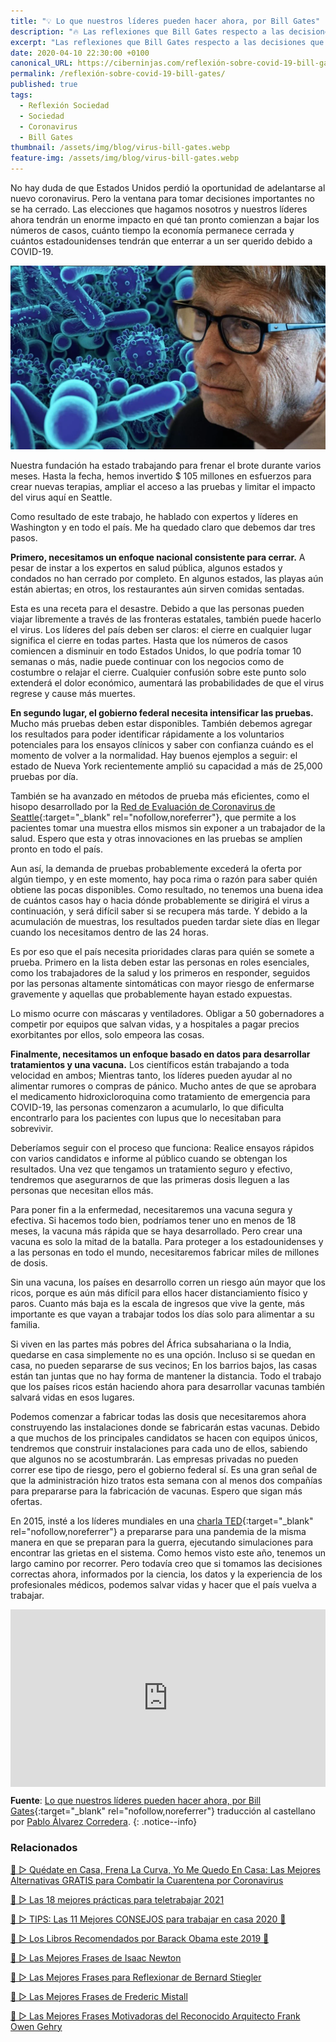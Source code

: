 ```yaml
---
title: "💡 Lo que nuestros líderes pueden hacer ahora, por Bill Gates"
description: "🔥 Las reflexiones que Bill Gates respecto a las decisiones que afectarán el curso de la enfermedad COVID-19 o coronavirus"
excerpt: "Las reflexiones que Bill Gates respecto a las decisiones que afectarán el curso de la enfermedad COVID-19 o coronavirus"
date: 2020-04-10 22:30:00 +0100
canonical_URL: https://ciberninjas.com/reflexión-sobre-covid-19-bill-gates/
permalink: /reflexión-sobre-covid-19-bill-gates/
published: true
tags:
  - Reflexión Sociedad
  - Sociedad
  - Coronavirus
  - Bill Gates
thumbnail: /assets/img/blog/virus-bill-gates.webp
feature-img: /assets/img/blog/virus-bill-gates.webp
---
```


No hay duda de que Estados Unidos perdió la oportunidad de adelantarse al nuevo coronavirus. Pero la ventana para tomar decisiones importantes no se ha cerrado. Las elecciones que hagamos nosotros y nuestros líderes ahora tendrán un enorme impacto en qué tan pronto comienzan a bajar los números de casos, cuánto tiempo la economía permanece cerrada y cuántos estadounidenses tendrán que enterrar a un ser querido debido a COVID-19.

![Las reflexiones que Bill Gates respecto a las decisiones que afectarán el curso de la enfermedad COVID-19 o coronavirus](/assets/img/blog/virus-bill-gates.webp "Las reflexiones que Bill Gates respecto a las decisiones que afectarán el curso de la enfermedad COVID-19 o coronavirus")

Nuestra fundación ha estado trabajando para frenar el brote durante varios meses. Hasta la fecha, hemos invertido $ 105 millones en esfuerzos para crear nuevas terapias, ampliar el acceso a las pruebas y limitar el impacto del virus aquí en Seattle.

Como resultado de este trabajo, he hablado con expertos y líderes en Washington y en todo el país. Me ha quedado claro que debemos dar tres pasos.

**Primero, necesitamos un enfoque nacional consistente para cerrar.** A pesar de instar a los expertos en salud pública, algunos estados y condados no han cerrado por completo. En algunos estados, las playas aún están abiertas; en otros, los restaurantes aún sirven comidas sentadas.

Esta es una receta para el desastre. Debido a que las personas pueden viajar libremente a través de las fronteras estatales, también puede hacerlo el virus. Los líderes del país deben ser claros: el cierre en cualquier lugar significa el cierre en todas partes. Hasta que los números de casos comiencen a disminuir en todo Estados Unidos, lo que podría tomar 10 semanas o más, nadie puede continuar con los negocios como de costumbre o relajar el cierre. Cualquier confusión sobre este punto solo extenderá el dolor económico, aumentará las probabilidades de que el virus regrese y cause más muertes.

**En segundo lugar, el gobierno federal necesita intensificar las pruebas.** Mucho más pruebas deben estar disponibles. También debemos agregar los resultados para poder identificar rápidamente a los voluntarios potenciales para los ensayos clínicos y saber con confianza cuándo es el momento de volver a la normalidad. Hay buenos ejemplos a seguir: el estado de Nueva York recientemente amplió su capacidad a más de 25,000 pruebas por día.

También se ha avanzado en métodos de prueba más eficientes, como el hisopo desarrollado por la [Red de Evaluación de Coronavirus de Seattle](https://publichealthinsider.com/2020/03/23/introducing-scan-the-greater-seattle-coronavirus-assessment-network/){:target="_blank" rel="nofollow,noreferrer"}, que permite a los pacientes tomar una muestra ellos mismos sin exponer a un trabajador de la salud. Espero que esta y otras innovaciones en las pruebas se amplíen pronto en todo el país.

Aun así, la demanda de pruebas probablemente excederá la oferta por algún tiempo, y en este momento, hay poca rima o razón para saber quién obtiene las pocas disponibles. Como resultado, no tenemos una buena idea de cuántos casos hay o hacia dónde probablemente se dirigirá el virus a continuación, y será difícil saber si se recupera más tarde. Y debido a la acumulación de muestras, los resultados pueden tardar siete días en llegar cuando los necesitamos dentro de las 24 horas.

Es por eso que el país necesita prioridades claras para quién se somete a prueba. Primero en la lista deben estar las personas en roles esenciales, como los trabajadores de la salud y los primeros en responder, seguidos por las personas altamente sintomáticas con mayor riesgo de enfermarse gravemente y aquellas que probablemente hayan estado expuestas.

Lo mismo ocurre con máscaras y ventiladores. Obligar a 50 gobernadores a competir por equipos que salvan vidas, y a hospitales a pagar precios exorbitantes por ellos, solo empeora las cosas.

**Finalmente, necesitamos un enfoque basado en datos para desarrollar tratamientos y una vacuna.** Los científicos están trabajando a toda velocidad en ambos; Mientras tanto, los líderes pueden ayudar al no alimentar rumores o compras de pánico. Mucho antes de que se aprobara el medicamento hidroxicloroquina como tratamiento de emergencia para COVID-19, las personas comenzaron a acumularlo, lo que dificulta encontrarlo para los pacientes con lupus que lo necesitaban para sobrevivir.

Deberíamos seguir con el proceso que funciona: Realice ensayos rápidos con varios candidatos e informe al público cuando se obtengan los resultados. Una vez que tengamos un tratamiento seguro y efectivo, tendremos que asegurarnos de que las primeras dosis lleguen a las personas que necesitan ellos más.

Para poner fin a la enfermedad, necesitaremos una vacuna segura y efectiva. Si hacemos todo bien, podríamos tener uno en menos de 18 meses, la vacuna más rápida que se haya desarrollado. Pero crear una vacuna es solo la mitad de la batalla. Para proteger a los estadounidenses y a las personas en todo el mundo, necesitaremos fabricar miles de millones de dosis.

Sin una vacuna, los países en desarrollo corren un riesgo aún mayor que los ricos, porque es aún más difícil para ellos hacer distanciamiento físico y paros. Cuanto más baja es la escala de ingresos que vive la gente, más importante es que vayan a trabajar todos los días solo para alimentar a su familia.

Si viven en las partes más pobres del África subsahariana o la India, quedarse en casa simplemente no es una opción. Incluso si se quedan en casa, no pueden separarse de sus vecinos; En los barrios bajos, las casas están tan juntas que no hay forma de mantener la distancia. Todo el trabajo que los países ricos están haciendo ahora para desarrollar vacunas también salvará vidas en esos lugares.

Podemos comenzar a fabricar todas las dosis que necesitaremos ahora construyendo las instalaciones donde se fabricarán estas vacunas. Debido a que muchos de los principales candidatos se hacen con equipos únicos, tendremos que construir instalaciones para cada uno de ellos, sabiendo que algunos no se acostumbrarán. Las empresas privadas no pueden correr ese tipo de riesgo, pero el gobierno federal sí. Es una gran señal de que la administración hizo tratos esta semana con al menos dos compañías para prepararse para la fabricación de vacunas. Espero que sigan más ofertas.

En 2015, insté a los líderes mundiales en una [charla TED](https://www.ted.com/talks/bill_gates_the_next_outbreak_we_re_not_ready){:target="_blank" rel="nofollow,noreferrer"} a prepararse para una pandemia de la misma manera en que se preparan para la guerra, ejecutando simulaciones para encontrar las grietas en el sistema. Como hemos visto este año, tenemos un largo camino por recorrer. Pero todavía creo que si tomamos las decisiones correctas ahora, informados por la ciencia, los datos y la experiencia de los profesionales médicos, podemos salvar vidas y hacer que el país vuelva a trabajar.

<div style="max-width:854px"><div style="position:relative;height:0;padding-bottom:56.25%"><iframe src="https://embed.ted.com/talks/bill_gates_the_next_outbreak_we_re_not_ready" width="854" height="480" style="position:absolute;left:0;top:0;width:100%;height:100%" frameborder="0" scrolling="no" allowfullscreen></iframe></div></div>

**Fuente**: [Lo que nuestros líderes pueden hacer ahora, por Bill Gates](https://www.gatesnotes.com/Health/What-our-leaders-can-do-now "Lo que nuestros líderes pueden hacer ahora, por Bill Gates"){:target="_blank" rel="nofollow,noreferrer"} traducci&oacute;n al castellano por [Pablo &Aacute;lvarez Corredera](https://kutt.it/ciberninjast).
{: .notice--info}

### **Relacionados** <!-- omit in toc -->

[🥇 ▷ Quédate en Casa, Frena La Curva, Yo Me Quedo En Casa: Las Mejores Alternativas GRATIS para Combatir la Cuarentena por Coronavirus](/alternativas-culturales-combatir-coronavirus/)

[🥇 ▷ Las 18 mejores prácticas para teletrabajar 2021](/mejores-practicas-trabajar-desde-casa/)

[🥇 ▷ TIPS: Las 11 Mejores CONSEJOS para trabajar en casa 2020 🏡](/mejores-consejos-trabajar-desde-casa/)

[🥇 ▷ Los Libros Recomendados por Barack Obama este 2019 📖](/los-libros-de-obama-2019/)

[📢 ▷ Las Mejores Frases de Isaac Newton](/frases-celebres-isaac-newton/)

[📢 ▷ Las Mejores Frases para Reflexionar de Bernard Stiegler](/frases-celebres-bernard-stiegler/)

[📢 ▷ Las Mejores Frases de Frederic Mistall](/frases-celebres-frederic-mistral/)

[📢 ▷ Las Mejores Frases Motivadoras del Reconocido Arquitecto Frank Owen Gehry](/frases-celebres-frank-owen-gehry/)
